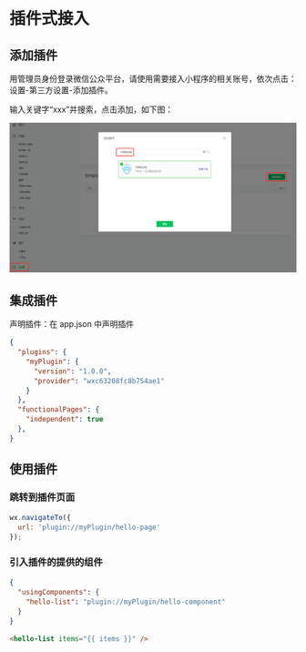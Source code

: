 # 插件式接入

## 添加插件

用管理员身份登录微信公众平台，请使用需要接入小程序的相关账号，依次点击：设置-第三方设置-添加插件。

输入关键字“xxx”并搜索，点击添加，如下图：

![](0.png)

## 集成插件

声明插件：在 app.json 中声明插件

```json
{
  "plugins": {
    "myPlugin": {
      "version": "1.0.0",
      "provider": "wxc63208fc8b754ae1"
    }
  },
  "functionalPages": {
    "independent": true
  },
}
```

## 使用插件

### 跳转到插件页面

```js
wx.navigateTo({
  url: 'plugin://myPlugin/hello-page'
});
```

### 引入插件的提供的组件

```json
{
  "usingComponents": {
    "hello-list": "plugin://myPlugin/hello-component"
  }
}
```

```html
<hello-list items="{{ items }}" />
```
